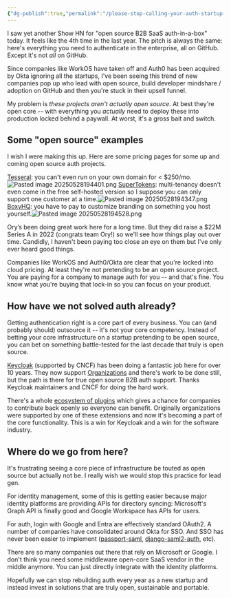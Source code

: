 ```yaml
---
{"dg-publish":true,"permalink":"/please-stop-calling-your-auth-startup-open-source/"}
---
```


I saw yet another Show HN for "open source B2B SaaS auth-in-a-box" today. It feels like the 4th time in the last year. The pitch is always the same: here's everything you need to authenticate in the enterprise, all on GitHub. Except it's not *all* on GitHub.

Since companies like WorkOS have taken off and Auth0 has been acquired by Okta ignoring all the startups, I've been seeing this trend of new companies pop up who lead with open source, build developer mindshare / adoption on GitHub and then you're stuck in their upsell funnel.

My problem is *these projects aren't actually open source*. At best they're open core -- with everything you _actually_ need to deploy these into production locked behind a paywall. At worst, it's a gross bait and switch. 

## Some "open source" examples

I wish I were making this up. Here are some pricing pages for some up and coming open source auth projects.

[Tesseral](https://github.com/tesseral-labs/tesseral): you can't even run on your own domain for < $250/mo.![Pasted image 20250528194401.png](/img/user/Pasted%20image%2020250528194401.png)
[SuperTokens](https://supertokens.com/): multi-tenancy doesn't even come in the free self-hosted version so I suppose you can only support one customer at a time.![Pasted image 20250528194347.png](/img/user/Pasted%20image%2020250528194347.png)
[BoxyHQ](https://boxyhq.com): you have to pay to customize branding on something you host yourself.![Pasted image 20250528194528.png](/img/user/Pasted%20image%2020250528194528.png)

Ory’s been doing great work here for a long time. But they did raise a $22M Series A in 2022 (congrats team Ory!) so we'll see how things play out over time. Candidly, I haven't been paying too close an eye on them but I've only ever heard good things.

Companies like WorkOS and Auth0/Okta are clear that you're locked into cloud pricing. At least they're not pretending to be an open source project. You are paying for a company to manage auth for you -- and that's fine. You know what you're buying that lock-in so you can focus on your product.

## How have we not solved auth already?

Getting authentication right is a core part of every business. You can (and probably should) outsource it -- it's not your core competency. Instead of betting your core infrastructure on a startup pretending to be open source, you can bet on something battle-tested for the last decade that truly is open source.

 [Keycloak](https://www.keycloak.org/) (supported by CNCF) has been doing a fantastic job here for over 10 years. They now support [Organizations](https://github.com/keycloak/keycloak/issues/30180) and there's work to be done still, but the path is there for true open source B2B auth support. Thanks Keycloak maintainers and CNCF for doing the hard work.

There's a whole [ecosystem of plugins](https://www.keycloak.org/extensions) which gives a chance for companies to contribute back openly so everyone can benefit. Originally organizations were supported by one of these extensions and now it's becoming a part of the core functionality. This is a win for Keycloak and a win for the software industry.

## Where do we go from here?

It's frustrating seeing a core piece of infrastructure be touted as open source but actually not be. I really wish we would stop this practice for lead gen.

For identity management, some of this is getting easier because major identity platforms are providing APIs for directory syncing: Microsoft's Graph API is finally good and Google Workspace has APIs for users. 

For auth, login with Google and Entra are effectively standard OAuth2. A number of companies have consolidated around Okta for SSO. And SSO has never been easier to implement ([passport-saml](https://www.passportjs.org/packages/passport-saml/), [django-saml2-auth](https://github.com/grafana/django-saml2-auth), etc).

There are so many companies out there that rely on Microsoft or Google. I don't think you need some middleware open-core SaaS vendor in the middle anymore. You can just directly integrate with the identity platforms. 

Hopefully we can stop rebuilding auth every year as a new startup and instead invest in solutions that are truly open, sustainable and portable. 